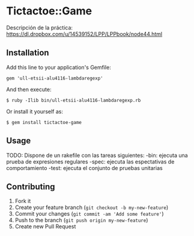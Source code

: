 # Tictactoe::Game
Descripción de la práctica: 
https://dl.dropbox.com/u/14539152/LPP/LPPbook/node44.html


## Installation
Add this line to your application's Gemfile:

    gem 'ull-etsii-alu4116-lambdaregexp'

And then execute:

    $ ruby -Ilib bin/ull-etsii-alu4116-lambdaregexp.rb

Or install it yourself as:

    $ gem install tictactoe-game



## Usage
TODO: Dispone de un rakefile con las tareas siguientes:
   -bin: ejecuta una prueba de expresiones regulares
   -spec: ejecuta las espectativas de comportamiento 
   -test: ejecuta el conjunto de pruebas unitarias



## Contributing
1. Fork it
2. Create your feature branch (`git checkout -b my-new-feature`)
3. Commit your changes (`git commit -am 'Add some feature'`)
4. Push to the branch (`git push origin my-new-feature`)
5. Create new Pull Request
